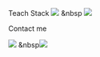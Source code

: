 Teach Stack
<img src="https://img.shields.io/badge/Java-F46D01?style=for-the badge&logo=Java&logoColor=000000"/> &nbsp
<img src="https://img.shields.io/badge/JavaScript-F7DF1E?style=for-the badge&logo=JavaScript&logoColor=000000"/>



Contact me

<a href="https://www.instagram.com/zerochae/" target="_blank"><img src="https://img.shields.io/badge/Instagram-E4405F?style=for-the badge&logo=Instagram&logoColor=FFFFFF"/></a>
&nbsp<a href="https://open.kakao.com/o/sreMd9Dd" target="_blank"><img src="https://img.shields.io/badge/KakaoTalk-FFCD00?style=for-the badge&logo=KakaoTalk&logoColor=000000"/></a>
